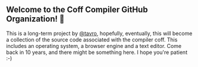 ## Welcome to the Coff Compiler GitHub Organization! 👋

This is a long-term project by [@tavro](https://github.com/tavro), hopefully, eventually, this will become a collection of the source code associated with the compiler coff. This includes an operating system, a browser engine and a text editor. Come back in 10 years, and there might be something here. I hope you're patient :-)  

<!--

**Here are some ideas to get you started:**

🙋‍♀️ A short introduction - what is your organization all about?
🌈 Contribution guidelines - how can the community get involved?
👩‍💻 Useful resources - where can the community find your docs? Is there anything else the community should know?
🍿 Fun facts - what does your team eat for breakfast?
🧙 Remember, you can do mighty things with the power of [Markdown](https://docs.github.com/github/writing-on-github/getting-started-with-writing-and-formatting-on-github/basic-writing-and-formatting-syntax)
-->
